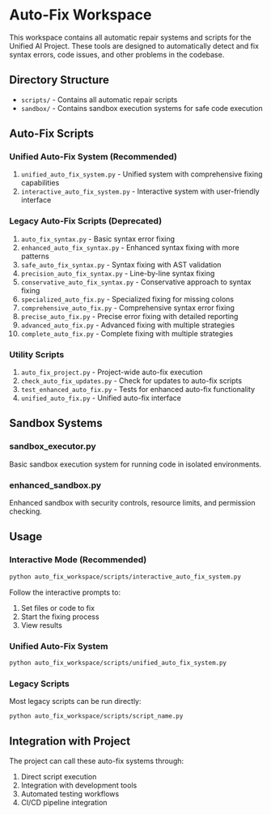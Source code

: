 # Auto-Fix Workspace

This workspace contains all automatic repair systems and scripts for the Unified AI Project. These tools are designed to automatically detect and fix syntax errors, code issues, and other problems in the codebase.

## Directory Structure

- `scripts/` - Contains all automatic repair scripts
- `sandbox/` - Contains sandbox execution systems for safe code execution

## Auto-Fix Scripts

### Unified Auto-Fix System (Recommended)
1. `unified_auto_fix_system.py` - Unified system with comprehensive fixing capabilities
2. `interactive_auto_fix_system.py` - Interactive system with user-friendly interface

### Legacy Auto-Fix Scripts (Deprecated)
1. `auto_fix_syntax.py` - Basic syntax error fixing
2. `enhanced_auto_fix_syntax.py` - Enhanced syntax fixing with more patterns
3. `safe_auto_fix_syntax.py` - Syntax fixing with AST validation
4. `precision_auto_fix_syntax.py` - Line-by-line syntax fixing
5. `conservative_auto_fix_syntax.py` - Conservative approach to syntax fixing
6. `specialized_auto_fix.py` - Specialized fixing for missing colons
7. `comprehensive_auto_fix.py` - Comprehensive syntax error fixing
8. `precise_auto_fix.py` - Precise error fixing with detailed reporting
9. `advanced_auto_fix.py` - Advanced fixing with multiple strategies
10. `complete_auto_fix.py` - Complete fixing with multiple strategies

### Utility Scripts
1. `auto_fix_project.py` - Project-wide auto-fix execution
2. `check_auto_fix_updates.py` - Check for updates to auto-fix scripts
3. `test_enhanced_auto_fix.py` - Tests for enhanced auto-fix functionality
4. `unified_auto_fix.py` - Unified auto-fix interface

## Sandbox Systems

### sandbox_executor.py
Basic sandbox execution system for running code in isolated environments.

### enhanced_sandbox.py
Enhanced sandbox with security controls, resource limits, and permission checking.

## Usage

### Interactive Mode (Recommended)
```bash
python auto_fix_workspace/scripts/interactive_auto_fix_system.py
```

Follow the interactive prompts to:
1. Set files or code to fix
2. Start the fixing process
3. View results

### Unified Auto-Fix System
```bash
python auto_fix_workspace/scripts/unified_auto_fix_system.py
```

### Legacy Scripts
Most legacy scripts can be run directly:
```bash
python auto_fix_workspace/scripts/script_name.py
```

## Integration with Project

The project can call these auto-fix systems through:
1. Direct script execution
2. Integration with development tools
3. Automated testing workflows
4. CI/CD pipeline integration